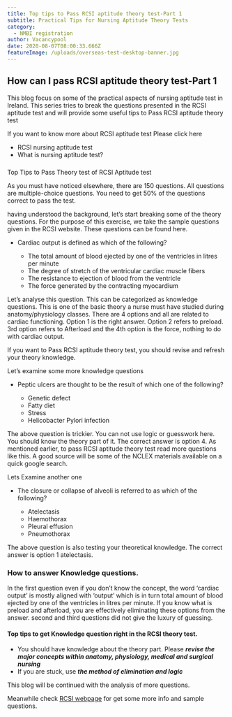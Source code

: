 ```yaml
---
title: Top tips to Pass RCSI aptitude theory test-Part 1
subtitle: Practical Tips for Nursing Aptitude Theory Tests
category:
  - NMBI registration
author: Vacancypool
date: 2020-08-07T08:00:33.666Z
featureImage: /uploads/overseas-test-desktop-banner.jpg
---
```

## **How can I pass RCSI aptitude theory test-Part 1**


This blog focus on some of the practical aspects of nursing aptitude test in Ireland. This series tries to break the questions presented in the RCSI aptitude test and will provide some useful tips to Pass RCSI aptitude theory test

If you want to know more about RCSI aptitude test Please click here

* RCSI nursing aptitude test
* What is nursing aptitude test?

### 
Top Tips to Pass Theory test of RCSI Aptitude test


As you must have noticed elsewhere, there are 150 questions. All questions are multiple-choice questions. You need to get 50% of the questions correct to pass the test.

having understood the background, let’s start breaking some of the theory questions. For the purpose of this exercise, we take the sample questions given in the RCSI website. These questions can be found here.

* Cardiac output is defined as which of the following?

  * The total amount of blood ejected by one of the ventricles in litres per minute
  * The degree of stretch of the ventricular cardiac muscle fibers
  * The resistance to ejection of blood from the ventricle
  * The force generated by the contracting myocardium


Let’s analyse this question. This can be categorized as knowledge questions. This is one of the basic theory a nurse must have studied during anatomy/physiology classes. There are 4 options and all are related to cardiac functioning. Option 1 is the right answer. Option 2 refers to preload. 3rd option refers to Afterload and the 4th option is the force, nothing to do with cardiac output. 

If you want to Pass RCSI aptitude theory test, you should revise and refresh your theory knowledge.

Let’s examine some more knowledge questions

* Peptic ulcers are thought to be the result of which one of the following?

  * Genetic defect
  * Fatty diet
  * Stress
  * Helicobacter Pylori infection

The above question is trickier. You can not use logic or guesswork here. You should know the theory part of it. The correct answer is option 4. As mentioned earlier, to pass RCSI aptitude theory test read more questions like this. A good source will be some of the NCLEX materials available on a quick google search.

Lets Examine another one

* The closure or collapse of alveoli is referred to as which of the following?

  * Atelectasis
  * Haemothorax
  * Pleural effusion
  * Pneumothorax

The above question is also testing your theoretical knowledge. The correct answer is option 1 atelectasis.

### How to answer Knowledge questions.


In the first question even if you don’t know the concept, the word ‘cardiac output’ is mostly aligned with ‘output’ which is in turn total amount of blood ejected by one of the ventricles in litres per minute. If you know what is preload and afterload, you are effectively eliminating these options from the answer. second and third questions did not give the luxury of guessing.



#### Top tips to get Knowledge question right in the RCSI theory test.

* You should have knowledge about the theory part. Please ***revise the major concepts within anatomy, physiology, medical and surgical nursing***
* If you are stuck, use ***the method of elimination and logic***


This blog will be continued with the analysis of more questions.

Meanwhile check [RCSI webpage](https://www.rcsi.com/dublin/professional-cpd/nursing-and-midwifery/overseas-aptitude-test/theory-test) for get some more info and sample questions.
